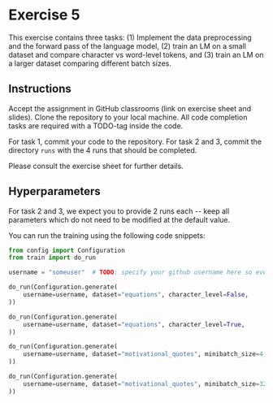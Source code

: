# Exercise 5

This exercise contains three tasks: (1) Implement the data preprocessing and the forward pass of the language model, (2) train an LM on a small dataset and compare character vs word-level tokens, and (3) train an LM on a larger dataset comparing different batch sizes.

## Instructions

Accept the assignment in GitHub classrooms (link on exercise sheet and slides). Clone the repository to your local machine. All code completion tasks are required with a TODO-tag inside the code.

For task 1, commit your code to the repository. For task 2 and 3, commit the directory `runs` with the 4 runs that should be completed.

Please consult the exercise sheet for further details.

## Hyperparameters

For task 2 and 3, we expect you to provide 2 runs each -- keep all parameters which do not need to be modified at the default value.

You can run the training using the following code snippets:

```python
from config import Configuration
from train import do_run

username = "someuser"  # TODO: specify your github username here so every students runs are unique

do_run(Configuration.generate(
    username=username, dataset="equations", character_level=False,
))

do_run(Configuration.generate(
    username=username, dataset="equations", character_level=True,
))

do_run(Configuration.generate(
    username=username, dataset="motivational_quotes", minibatch_size=4,
))

do_run(Configuration.generate(
    username=username, dataset="motivational_quotes", minibatch_size=32,
))

```
